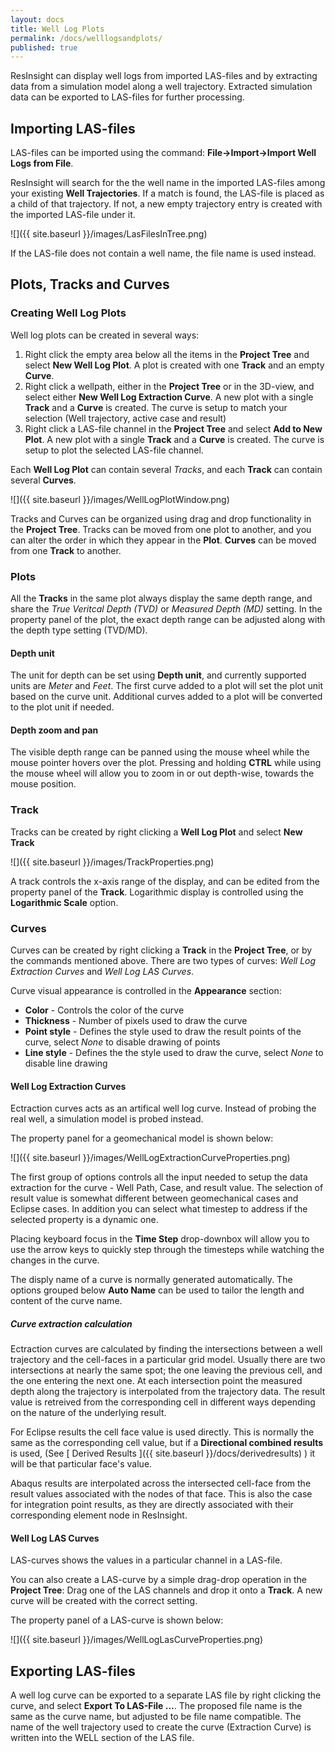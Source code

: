 ```yaml
---
layout: docs
title: Well Log Plots
permalink: /docs/welllogsandplots/
published: true
---
```


ResInsight can display well logs from imported LAS-files and by extracting data from a simulation model along a well trajectory. Extracted simulation data can be exported to LAS-files for further processing. 

## Importing LAS-files
LAS-files can be imported using the command: **File->Import->Import Well Logs from File**.

ResInsight will search for the the well name in the imported LAS-files among your existing **Well Trajectories**.
If a match is found, the LAS-file is placed as a child of that trajectory. If not, a new empty trajectory entry is created with the imported LAS-file under it.

![]({{ site.baseurl }}/images/LasFilesInTree.png)


If the LAS-file does not contain a well name, the file name is used instead. 

## Plots, Tracks and Curves

### Creating Well Log Plots

Well log plots can be created in several ways: 

1. Right click the empty area below all the items in the **Project Tree** and select **New Well Log Plot**. A plot is created with one **Track** and an empty **Curve**.
2. Right click a wellpath, either in the **Project Tree** or in the 3D-view, and select either **New Well Log Extraction Curve**. A new plot with a single **Track** and a **Curve** is created. The curve is setup to match your selection (Well trajectory, active case and result) 
3. Right click a LAS-file channel in the **Project Tree** and select **Add to New Plot**. A new plot with a single **Track** and a **Curve** is created. The curve is setup to plot the selected LAS-file channel.


Each **Well Log Plot** can contain several *Tracks*, and each **Track** can contain several **Curves**.

![]({{ site.baseurl }}/images/WellLogPlotWindow.png)

Tracks and Curves can be organized using drag and drop functionality in the **Project Tree**. Tracks can be moved from one plot to another, and you can alter the order in which they appear in the **Plot**. **Curves** can be moved from one **Track** to another.

### Plots 

All the **Tracks** in the same plot always display the same depth range, and share the *True Veritcal Depth (TVD)* or *Measured Depth (MD)* setting. In the property panel of the plot, the exact depth range can be adjusted along with the depth type setting (TVD/MD).

#### Depth unit
The unit for depth can be set using **Depth unit**, and currently supported units are *Meter* and *Feet*. The first curve added to a plot will set the plot unit based on the curve unit. Additional curves added to a plot will be converted to the plot unit if needed.

#### Depth zoom and pan

The visible depth range can be panned using the mouse wheel while the mouse pointer hovers over the plot.
Pressing and holding **CTRL** while using the mouse wheel will allow you to zoom in or out depth-wise, towards the mouse position.

### Track
Tracks can be created by right clicking a **Well Log Plot** and select **New Track**

![]({{ site.baseurl }}/images/TrackProperties.png)

A track controls the x-axis range of the display, and can be edited from the property panel of the **Track**. 
Logarithmic display is controlled using the **Logarithmic Scale** option.



### Curves
Curves can be created by right clicking a **Track** in the **Project Tree**, or by the commands mentioned above.
There are two types of curves: *Well Log Extraction Curves* and *Well Log LAS Curves*. 

Curve visual appearance is controlled in the **Appearance** section:

- **Color** - Controls the color of the curve
- **Thickness** - Number of pixels used to draw the curve
- **Point style** - Defines the style used to draw the result points of the curve, select *None* to disable drawing of points
- **Line style** - Defines the the style used to draw the curve, select  *None* to disable line drawing

#### Well Log Extraction Curves

Ectraction curves acts as an artifical well log curve. Instead of probing the real well, a simulation model is probed instead.


The property panel for a geomechanical model is shown below:

![]({{ site.baseurl }}/images/WellLogExtractionCurveProperties.png)

The first group of options controls all the input needed to setup the data extraction for the curve - Well Path, Case, and result value. The selection of result value is somewhat different between geomechanical cases and Eclipse cases. In addition you can select what timestep to address if the selected property is a dynamic one. 

<div class="note">
Placing keyboard focus in the <b>Time Step</b> drop-downbox will allow you to use the arrow keys to quickly step through the timesteps while watching the changes in the curve. 
</div>

The disply name of a curve is normally generated automatically. The options grouped below **Auto Name** can be used to tailor the length and content of the curve name.

##### Curve extraction calculation
Ectraction curves are calculated by finding the intersections between a well trajectory and the cell-faces in a particular grid model. Usually there are two intersections at nearly the same spot; the one leaving the previous cell, and the one entering the next one. At each intersection point the measured depth along the trajectory is interpolated from the trajectory data. The result value is retreived from the corresponding cell in different ways depending on the nature of the underlying result. 

For Eclipse results the cell face value is used directly. This is normally the same as the corresponding cell value, but if a **Directional combined results** is used, (See [ Derived Results ]({{ site.baseurl }}/docs/derivedresults) ) it will be that particular face's value.

Abaqus results are interpolated across the intersected cell-face from the result values associated with the nodes of that face. This is also the case for integration point results, as they are directly associated with their corresponding element node in ResInsight. 

#### Well Log LAS Curves

LAS-curves shows the values in a particular channel in a LAS-file.

<div class="note">
You can also create a LAS-curve by a simple drag-drop operation in the <b>Project Tree</b>: Drag one of the LAS channels and drop it onto a <b>Track</b>. A new curve will be created with the correct setting.
</div>

The property panel of a LAS-curve is shown below:

![]({{ site.baseurl }}/images/WellLogLasCurveProperties.png)

## Exporting LAS-files
A well log curve can be exported to a separate LAS file by right clicking the curve, and select **Export To LAS-File ...**. The proposed file name is the same as the curve name, but adjusted to be file name compatible. The name of the well trajectory used to create the curve (Extraction Curve) is written into the WELL section of the LAS file.
